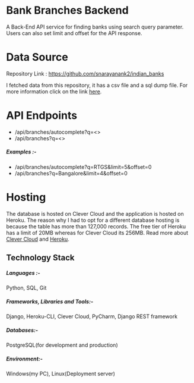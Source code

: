 # Bank Branches Backend
A Back-End API service for finding banks using search query parameter. Users can also set limit and offset for the API response.

# Data Source
Repository Link : https://github.com/snarayanank2/indian_banks

I fetched data from this repository, it has a csv file and a sql dump file. For more information click on the link [here](https://github.com/snarayanank2/indian_banks).

# API Endpoints
 * /api/branches/autocomplete?q=<>
 * /api/branches?q=<>

##### Examples :-
 * /api/branches/autocomplete?q=RTGS&limit=5&offset=0
 * /api/branches?q=Bangalore&limit=4&offset=0

# Hosting
The database is hosted on Clever Cloud and the application is hosted on Heroku. The reason why I had to opt for a different database hosting is because the table has more than 127,000 records. The free tier of Heroku has a limit of 20MB whereas for Clever Cloud its 256MB. Read more about [Clever Cloud](https://www.clever-cloud.com/en/) and [Heroku](https://www.heroku.com/).

## Technology Stack
##### Languages :-
Python, SQL, Git

##### Frameworks, Libraries and Tools:-
Django, Heroku-CLI, Clever Cloud, PyCharm, Django REST framework

##### Databases:-
PostgreSQL(for development and production)

##### Environment:-
Windows(my PC), Linux(Deployment server)
